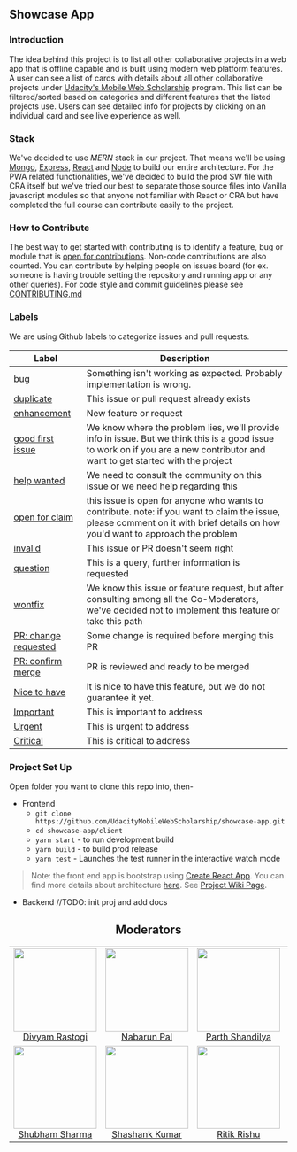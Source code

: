 ## Showcase App
### Introduction
The idea behind this project is to list all other collaborative projects in a web app that is offline capable and is built using modern web platform features. A user can see a list of cards with details about all other collaborative projects under [Udacity's Mobile Web Scholarship](https://github.com/UdacityMobileWebScholarship/) program. This list can be filtered/sorted based on categories and different features that the listed projects use. Users can see detailed info for projects by clicking on an individual card and see live experience as well.

### Stack
We've decided to use _MERN_ stack in our project. That means we'll be using [Mongo](https://www.mongodb.com/), [Express](https://expressjs.com/), [React](https://reactjs.org/) and [Node](http://nodejs.org/) to build our entire architecture.
For the PWA related functionalities, we've decided to build the prod SW file with CRA itself but we've tried our best to separate those source files into Vanilla javascript modules so that anyone not familiar with React or CRA but have completed the full course can contribute easily to the project.

### How to Contribute
The best way to get started with contributing is to identify a feature, bug or module that is [open for contributions](https://github.com/UdacityMobileWebScholarship/showcase-app/labels/open%20for%20claim). Non-code contributions are also counted. You can contribute by helping people on issues board (for ex. someone is having trouble setting the repository and running app or any other queries).
For code style and commit guidelines please see [CONTRIBUTING.md](https://github.com/UdacityMobileWebScholarship/showcase-app/blob/master/.github/CONTRIBUTING.md) 

### Labels
We are using Github labels to categorize issues and pull requests.

| Label | Description |
| --- | --- |
| [bug](https://github.com/UdacityMobileWebScholarship/showcase-app/labels/bug) | Something isn't working as expected. Probably implementation is wrong. |
| [duplicate](https://github.com/UdacityMobileWebScholarship/showcase-app/labels/duplicate) | This issue or pull request already exists |
| [enhancement](https://github.com/UdacityMobileWebScholarship/showcase-app/labels/enhancement) | New feature or request |
| [good first issue](https://github.com/UdacityMobileWebScholarship/showcase-app/labels/good%20first%20issue) | We know where the problem lies, we'll provide info in issue. But we think this is a good issue to work on if you are a new contributor and want to get started with the project |
| [help wanted](https://github.com/UdacityMobileWebScholarship/showcase-app/labels/help%20wanted) | We need to consult the community on this issue or we need help regarding this |
| [open for claim](https://github.com/UdacityMobileWebScholarship/showcase-app/labels/open%20for%20claim) | this issue is open for anyone who wants to contribute. note: if you want to claim the issue, please comment on it with brief details on how you'd want to approach the problem |
| [invalid](https://github.com/UdacityMobileWebScholarship/showcase-app/labels/invalid) | This issue or PR doesn't seem right |
| [question](https://github.com/UdacityMobileWebScholarship/showcase-app/labels/question) | This is a query, further information is requested |
| [wontfix](https://github.com/UdacityMobileWebScholarship/showcase-app/labels/wontfix) | We know this issue or feature request, but after consulting among all the Co-Moderators, we've decided not to implement this feature or take this path |
| [PR: change requested](https://github.com/UdacityMobileWebScholarship/showcase-app/pulls?utf8=%E2%9C%93&q=is%3Apr+is%3Aopen+label%3A%22PR%3A+change+requested%22+) | Some change is required before merging this PR |
| [PR: confirm merge](https://github.com/UdacityMobileWebScholarship/showcase-app/pulls?utf8=%E2%9C%93&q=is%3Apr+is%3Aopen+label%3A%22PR%3A+confirm+merge%22+) | PR is reviewed and ready to be merged |
| [Nice to have](https://github.com/UdacityMobileWebScholarship/showcase-app/labels/Nice%20to%20have) | It is nice to have this feature, but we do not guarantee it yet. |
| [Important](https://github.com/UdacityMobileWebScholarship/showcase-app/labels/Important) | This is important to address |
| [Urgent](https://github.com/UdacityMobileWebScholarship/showcase-app/labels/Urgent) | This is urgent to address |
| [Critical](https://github.com/UdacityMobileWebScholarship/showcase-app/labels/Critical) | This is critical to address |

### Project Set Up 
Open folder you want to clone this repo into, then-
* Frontend
    * `git clone https://github.com/UdacityMobileWebScholarship/showcase-app.git`
    * `cd showcase-app/client`
    * `yarn start` - to run development build
    * `yarn build` - to build prod release
    * `yarn test` - Launches the test runner in the interactive watch mode

> Note: the front end app is bootstrap using [Create React App](https://github.com/facebook/create-react-app). You can find more details about architecture [here](https://github.com/facebook/create-react-app/blob/master/packages/react-scripts/template/README.md). See [Project Wiki Page](https://github.com/UdacityMobileWebScholarship/showcase-app/wiki/Client-Project-set-up).

* Backend
 //TODO: init proj and add docs

 
<h2 align="center">Moderators</h2>

<table>
  <tbody>
    <tr>
      <td align="center" valign="top">
        <img width="150" height="150" src="https://github.com/divyamrastogi.png?s=150">
        <br>
        <a href="https://github.com/divyamrastogi">Divyam Rastogi</a>
      </td>
      <td align="center" valign="top">
        <img width="150" height="150" src="https://github.com/palnabarun.png?s=150">
        <br>
        <a href="https://github.com/palnabarun">Nabarun Pal</a>
      </td>
      <td align="center" width="20%" valign="top">
        <img width="150" height="150" src="https://github.com/ParthS007.png?s=150">
        <br>
        <a href="https://github.com/ParthS007">Parth Shandilya</a>
      </td>
      <td align="center" valign="top">
        <img width="150" height="150" src="https://github.com/PrabhanshuAttri.png?s=150">
        <br>
        <a href="https://github.com/PrabhanshuAttri">Prabhanshu Attri</a>
      </td>
      </tr>
      <tr>
      <td align="center" valign="top">
        <img width="150" height="150" src="https://github.com/shubhshrma.png?s=150">
        <br>
        <a href="https://github.com/shubhshrma">Shubham Sharma</a>
      </td>
      <td align="center" valign="top">
        <img width="150" height="150" src="https://github.com/realslimshanky.png?s=150">
        <br>
        <a href="https://github.com/realslimshanky">Shashank Kumar</a>
      </td>
      <td align="center" valign="top">
        <img width="150" height="150" src="https://github.com/ritikrishu.png?s=150">
        <br>
        <a href="https://github.com/ritikrishu">Ritik Rishu</a>
      </td>
     </tr>
  </tbody>
</table>
